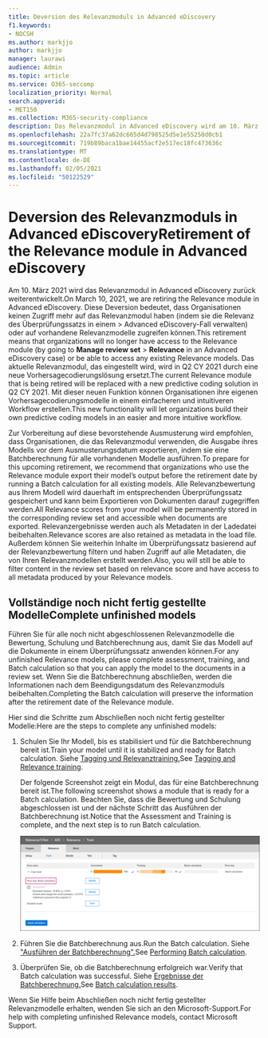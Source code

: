 ```yaml
---
title: Deversion des Relevanzmoduls in Advanced eDiscovery
f1.keywords:
- NOCSH
ms.author: markjjo
author: markjjo
manager: laurawi
audience: Admin
ms.topic: article
ms.service: O365-seccomp
localization_priority: Normal
search.appverid:
- MET150
ms.collection: M365-security-compliance
description: Das Relevanzmodul in Advanced eDiscovery wird am 10. März 2021 eingestellt. In diesem Artikel wird erläutert, was sie tun müssen, bevor die Relevanz eingestellt wird. Insbesondere müssen Sie alle noch nicht fertig gestellten Modelle fertig gestellt haben, indem Sie die Batchberechnung ausführen, damit Sie die Metadaten aus dem Modell beibehalten können.
ms.openlocfilehash: 22a7fc37a62dc665d4d798525d5e1e55250d0cb1
ms.sourcegitcommit: 719b89baca1bae14455acf2e517ec18fc473636c
ms.translationtype: MT
ms.contentlocale: de-DE
ms.lasthandoff: 02/05/2021
ms.locfileid: "50122529"
---
```

# <a name="retirement-of-the-relevance-module-in-advanced-ediscovery"></a><span data-ttu-id="d9acd-105">Deversion des Relevanzmoduls in Advanced eDiscovery</span><span class="sxs-lookup"><span data-stu-id="d9acd-105">Retirement of the Relevance module in Advanced eDiscovery</span></span>

<span data-ttu-id="d9acd-106">Am 10. März 2021 wird das Relevanzmodul in Advanced eDiscovery zurück weiterentwickelt.</span><span class="sxs-lookup"><span data-stu-id="d9acd-106">On March 10, 2021, we are retiring the Relevance module in Advanced eDiscovery.</span></span> <span data-ttu-id="d9acd-107">Diese Deversion bedeutet, dass Organisationen keinen Zugriff mehr auf das Relevanzmodul haben (indem sie die Relevanz des Überprüfungssatzs in einem  >   Advanced eDiscovery-Fall verwalten) oder auf vorhandene Relevanzmodelle zugreifen können.</span><span class="sxs-lookup"><span data-stu-id="d9acd-107">This retirement means that organizations will no longer have access to the Relevance module (by going to **Manage review set** > **Relevance** in an Advanced eDiscovery case) or be able to access any existing Relevance models.</span></span> <span data-ttu-id="d9acd-108">Das aktuelle Relevanzmodul, das eingestellt wird, wird in Q2 CY 2021 durch eine neue Vorhersagecodierungslösung ersetzt.</span><span class="sxs-lookup"><span data-stu-id="d9acd-108">The current Relevance module that is being retired will be replaced with a new predictive coding solution in Q2 CY 2021.</span></span> <span data-ttu-id="d9acd-109">Mit dieser neuen Funktion können Organisationen ihre eigenen Vorhersagecodierungsmodelle in einem einfacheren und intuitiveren Workflow erstellen.</span><span class="sxs-lookup"><span data-stu-id="d9acd-109">This new functionality will let organizations build their own predictive coding models in an easier and more intuitive workflow.</span></span>

<span data-ttu-id="d9acd-110">Zur Vorbereitung auf diese bevorstehende Ausmusterung wird empfohlen, dass Organisationen, die das Relevanzmodul verwenden, die Ausgabe ihres Modells vor dem Ausmusterungsdatum exportieren, indem sie eine Batchberechnung für alle vorhandenen Modelle ausführen.</span><span class="sxs-lookup"><span data-stu-id="d9acd-110">To prepare for this upcoming retirement, we recommend that organizations who use the Relevance module export their model’s output before the retirement date by running a Batch calculation for all existing models.</span></span> <span data-ttu-id="d9acd-111">Alle Relevanzbewertung aus Ihrem Modell wird dauerhaft im entsprechenden Überprüfungssatz gespeichert und kann beim Exportieren von Dokumenten darauf zugegriffen werden.</span><span class="sxs-lookup"><span data-stu-id="d9acd-111">All Relevance scores from your model will be permanently stored in the corresponding review set and accessible when documents are exported.</span></span> <span data-ttu-id="d9acd-112">Relevanzergebnisse werden auch als Metadaten in der Ladedatei beibehalten.</span><span class="sxs-lookup"><span data-stu-id="d9acd-112">Relevance scores are also retained as metadata in the load file.</span></span> <span data-ttu-id="d9acd-113">Außerdem können Sie weiterhin Inhalte im Überprüfungssatz basierend auf der Relevanzbewertung filtern und haben Zugriff auf alle Metadaten, die von Ihren Relevanzmodellen erstellt werden.</span><span class="sxs-lookup"><span data-stu-id="d9acd-113">Also, you will still be able to filter content in the review set based on relevance score and have access to all metadata produced by your Relevance models.</span></span>

## <a name="complete-unfinished-models"></a><span data-ttu-id="d9acd-114">Vollständige noch nicht fertig gestellte Modelle</span><span class="sxs-lookup"><span data-stu-id="d9acd-114">Complete unfinished models</span></span>

<span data-ttu-id="d9acd-115">Führen Sie für alle noch nicht abgeschlossenen Relevanzmodelle die Bewertung, Schulung und Batchberechnung aus, damit Sie das Modell auf die Dokumente in einem Überprüfungssatz anwenden können.</span><span class="sxs-lookup"><span data-stu-id="d9acd-115">For any unfinished Relevance models, please complete assessment, training, and Batch calculation so that you can apply the model to the documents in a review set.</span></span> <span data-ttu-id="d9acd-116">Wenn Sie die Batchberechnung abschließen, werden die Informationen nach dem Beendigungsdatum des Relevanzmoduls beibehalten.</span><span class="sxs-lookup"><span data-stu-id="d9acd-116">Completing the Batch calculation will preserve the information after the retirement date of the Relevance module.</span></span>

<span data-ttu-id="d9acd-117">Hier sind die Schritte zum Abschließen noch nicht fertig gestellter Modelle:</span><span class="sxs-lookup"><span data-stu-id="d9acd-117">Here are the steps to complete any unfinished models:</span></span>

1. <span data-ttu-id="d9acd-118">Schulen Sie Ihr Modell, bis es stabilisiert und für die Batchberechnung bereit ist.</span><span class="sxs-lookup"><span data-stu-id="d9acd-118">Train your model until it is stabilized and ready for Batch calculation.</span></span> <span data-ttu-id="d9acd-119">Siehe [Tagging und Relevanztraining.](tagging-and-relevance-training-in-advanced-ediscovery.md)</span><span class="sxs-lookup"><span data-stu-id="d9acd-119">See [Tagging and Relevance training](tagging-and-relevance-training-in-advanced-ediscovery.md).</span></span>

   <span data-ttu-id="d9acd-120">Der folgende Screenshot zeigt ein Modul, das für eine Batchberechnung bereit ist.</span><span class="sxs-lookup"><span data-stu-id="d9acd-120">The following screenshot shows a module that is ready for a Batch calculation.</span></span> <span data-ttu-id="d9acd-121">Beachten Sie, dass die Bewertung und Schulung abgeschlossen ist und der nächste Schritt das Ausführen der Batchberechnung ist.</span><span class="sxs-lookup"><span data-stu-id="d9acd-121">Notice that the Assessment and Training is complete, and the next step is to run Batch calculation.</span></span>

   ![Screenshot des Modells, das für die Batchberechnung bereit ist](../media/ReadyForBatchCalculation.png)

2. <span data-ttu-id="d9acd-123">Führen Sie die Batchberechnung aus.</span><span class="sxs-lookup"><span data-stu-id="d9acd-123">Run the Batch calculation.</span></span> <span data-ttu-id="d9acd-124">Siehe ["Ausführen der Batchberechnung".](track-relevance-analysis-in-advanced-ediscovery.md#performing-batch-calculation)</span><span class="sxs-lookup"><span data-stu-id="d9acd-124">See [Performing Batch calculation](track-relevance-analysis-in-advanced-ediscovery.md#performing-batch-calculation).</span></span>

3. <span data-ttu-id="d9acd-125">Überprüfen Sie, ob die Batchberechnung erfolgreich war.</span><span class="sxs-lookup"><span data-stu-id="d9acd-125">Verify that Batch calculation was successful.</span></span> <span data-ttu-id="d9acd-126">Siehe [Ergebnisse der Batchberechnung.](track-relevance-analysis-in-advanced-ediscovery.md#batch-calculation-results)</span><span class="sxs-lookup"><span data-stu-id="d9acd-126">See [Batch calculation results](track-relevance-analysis-in-advanced-ediscovery.md#batch-calculation-results).</span></span>

<span data-ttu-id="d9acd-127">Wenn Sie Hilfe beim Abschließen noch nicht fertig gestellter Relevanzmodelle erhalten, wenden Sie sich an den Microsoft-Support.</span><span class="sxs-lookup"><span data-stu-id="d9acd-127">For help with completing unfinished Relevance models, contact Microsoft Support.</span></span>
